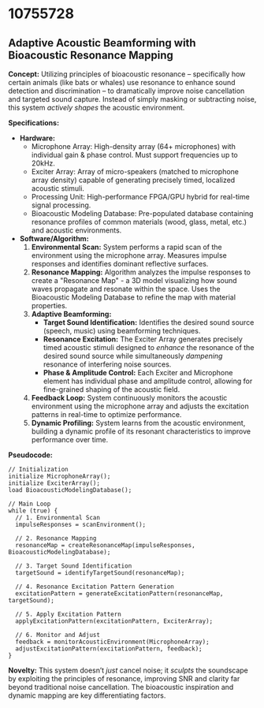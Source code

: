 # 10755728

## Adaptive Acoustic Beamforming with Bioacoustic Resonance Mapping

**Concept:** Utilizing principles of bioacoustic resonance – specifically how certain animals (like bats or whales) use resonance to enhance sound detection and discrimination – to dramatically improve noise cancellation and targeted sound capture. Instead of simply masking or subtracting noise, this system *actively shapes* the acoustic environment.

**Specifications:**

*   **Hardware:**
    *   Microphone Array: High-density array (64+ microphones) with individual gain & phase control.  Must support frequencies up to 20kHz.
    *   Exciter Array: Array of micro-speakers (matched to microphone array density) capable of generating precisely timed, localized acoustic stimuli.
    *   Processing Unit: High-performance FPGA/GPU hybrid for real-time signal processing.
    *   Bioacoustic Modeling Database: Pre-populated database containing resonance profiles of common materials (wood, glass, metal, etc.) and acoustic environments.
*   **Software/Algorithm:**
    1.  **Environmental Scan:** System performs a rapid scan of the environment using the microphone array. Measures impulse responses and identifies dominant reflective surfaces.
    2.  **Resonance Mapping:**  Algorithm analyzes the impulse responses to create a "Resonance Map" - a 3D model visualizing how sound waves propagate and resonate within the space.  Uses the Bioacoustic Modeling Database to refine the map with material properties.
    3.  **Adaptive Beamforming:**
        *   **Target Sound Identification:**  Identifies the desired sound source (speech, music) using beamforming techniques.
        *   **Resonance Excitation:** The Exciter Array generates precisely timed acoustic stimuli designed to *enhance* the resonance of the desired sound source while simultaneously *dampening* resonance of interfering noise sources.
        *   **Phase & Amplitude Control:**  Each Exciter and Microphone element has individual phase and amplitude control, allowing for fine-grained shaping of the acoustic field.
    4.  **Feedback Loop:**  System continuously monitors the acoustic environment using the microphone array and adjusts the excitation patterns in real-time to optimize performance.
    5.  **Dynamic Profiling:**  System learns from the acoustic environment, building a dynamic profile of its resonant characteristics to improve performance over time.

**Pseudocode:**

```
// Initialization
initialize MicrophoneArray();
initialize ExciterArray();
load BioacousticModelingDatabase();

// Main Loop
while (true) {
  // 1. Environmental Scan
  impulseResponses = scanEnvironment();

  // 2. Resonance Mapping
  resonanceMap = createResonanceMap(impulseResponses, BioacousticModelingDatabase);

  // 3. Target Sound Identification
  targetSound = identifyTargetSound(resonanceMap);

  // 4. Resonance Excitation Pattern Generation
  excitationPattern = generateExcitationPattern(resonanceMap, targetSound);

  // 5. Apply Excitation Pattern
  applyExcitationPattern(excitationPattern, ExciterArray);

  // 6. Monitor and Adjust
  feedback = monitorAcousticEnvironment(MicrophoneArray);
  adjustExcitationPattern(excitationPattern, feedback);
}
```

**Novelty:**  This system doesn’t *just* cancel noise; it *sculpts* the soundscape by exploiting the principles of resonance, improving SNR and clarity far beyond traditional noise cancellation. The bioacoustic inspiration and dynamic mapping are key differentiating factors.